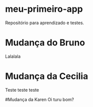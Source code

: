 # meu-primeiro-app
Repositório para aprendizado e testes.

# Mudança do Bruno
Lalalala

# Mudança da Cecilia
Teste teste teste

#Mudança da Karen
Oi turu bom?
